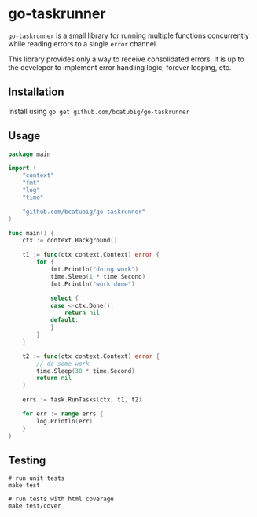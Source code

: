 # go-taskrunner

`go-taskrunner` is a small library for running multiple functions concurrently while
reading errors to a single `error` channel.

This library provides only a way to receive consolidated errors. It is up to the developer
to implement error handling logic, forever looping, etc.

## Installation

Install using `go get github.com/bcatubig/go-taskrunner`

## Usage

```go
package main

import (
    "context"
    "fmt"
    "log"
    "time"

    "github.com/bcatubig/go-taskrunner"
)

func main() {
    ctx := context.Background()

    t1 := func(ctx context.Context) error {
        for {
            fmt.Println("doing work")
            time.Sleep(1 * time.Second)
            fmt.Println("work done")

            select {
            case <-ctx.Done():
                return nil
            default:
            }
        }
    }

    t2 := func(ctx context.Context) error {
        // do some work
        time.Sleep(30 * time.Second)
        return nil
    )

    errs := task.RunTasks(ctx, t1, t2)

    for err := range errs {
        log.Println(err)
    }
}
```

## Testing

```shell
# run unit tests
make test

# run tests with html coverage
make test/cover
```
